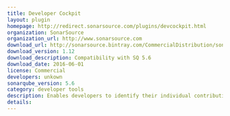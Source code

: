 ```yaml
---
title: Developer Cockpit
layout: plugin
homepage: http://redirect.sonarsource.com/plugins/devcockpit.html
organization: SonarSource
organization_url: http://www.sonarsource.com
download_url: http://sonarsource.bintray.com/CommercialDistribution/sonar-dev-cockpit-plugin/sonar-dev-cockpit-plugin-1.12.jar
download_version: 1.12
download_description: Compatibility with SQ 5.6
download_date: 2016-06-01
license: Commercial
developers: unkown
sonarqube_version: 5.6
category: developer tools
description: Enables developers to identify their individual contributions to a project and fosters best practices in code quality self-management
details: 
---
```

